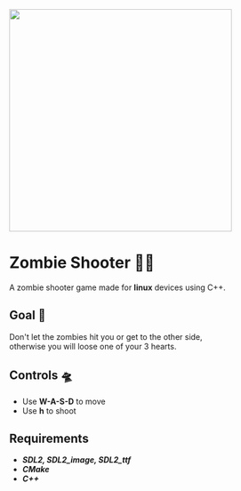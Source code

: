   <img src="https://cdn.discordapp.com/attachments/857996157698703390/1189584398446772304/image.png?ex=659eb1cd&is=658c3ccd&hm=5bbd62b088237017d4514dc7d42a99724383d5582804c9e2cc3bdf8a90a03f2d&" width=400 height=400/>
  
  # Zombie Shooter 🧟‍♂️
  A zombie shooter game made for **linux** devices using C++.
  
  ## Goal 🎯
  Don't let the zombies hit you or get to the other side,\
  otherwise you will loose one of your 3 hearts.
      
  ## Controls 🛸
  - Use **W-A-S-D** to move
  - Use **h** to shoot

  ## Requirements
  - ***SDL2, SDL2_image, SDL2_ttf***
  - ***CMake***
  - ***C++***
